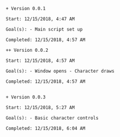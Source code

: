          + Version 0.0.1

         Start: 12/15/2018, 4:47 AM

         Goal(s): - Main script set up

         Completed: 12/15/2018, 4:57 AM

         ++ Version 0.0.2

         Start: 12/15/2018, 4:57 AM

         Goal(s): - Window opens - Character draws
         
         Completed: 12/15/2018, 4:57 AM


         + Version 0.0.3

         Start: 12/15/2018, 5:27 AM

         Goal(s): - Basic character controls

         Completed: 12/15/2018, 6:04 AM
